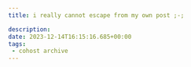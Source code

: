 ```yaml
---
title: i really cannot escape from my own post ;-;

description:
date: 2023-12-14T16:15:16.685+00:00
tags:
 - cohost archive
---
```


